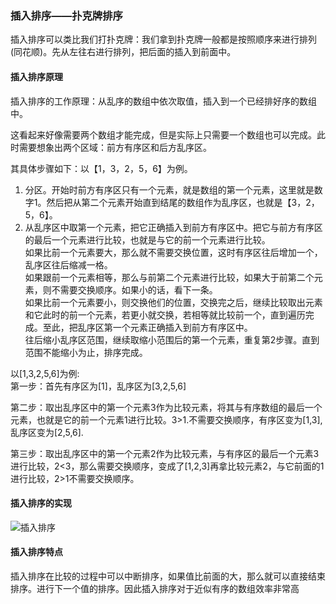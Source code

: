 ### 插入排序——扑克牌排序
插入排序可以类比我们打扑克牌：我们拿到扑克牌一般都是按照顺序来进行排列(同花顺)。先从左往右进行排列，把后面的插入到前面中。

#### 插入排序原理
插入排序的工作原理：从乱序的数组中依次取值，插入到一个已经排好序的数组中。

这看起来好像需要两个数组才能完成，但是实际上只需要一个数组也可以完成。此时需要想象出两个区域：前方有序区和后方乱序区。

其具体步骤如下：以【1，3，2，5，6】为例。

1. 分区。开始时前方有序区只有一个元素，就是数组的第一个元素，这里就是数字1。然后把从第二个元素开始直到结尾的数组作为乱序区，也就是【3，2，5，6】。
2. 从乱序区中取第一个元素，把它正确插入到前方有序区中。把它与前方有序区的最后一个元素进行比较，也就是与它的前一个元素进行比较。<br/>
如果比前一个元素要大，那么就不需要交换位置，这时有序区往后增加一个，乱序区往后缩减一格。<br/>
如果跟前一个元素相等，那么与前第二个元素进行比较，如果大于前第二个元素，则不需要交换顺序。如果小的话，看下一条。<br/>
如果比前一个元素要小，则交换他们的位置，交换完之后，继续比较取出元素和它此时的前一个元素，若更小就交换，若相等就比较前一个，直到遍历完成。至此，把乱序区第一个元素正确插入到前方有序区中。<br/>
往后缩小乱序区范围，继续取缩小范围后的第一个元素，重复第2步骤。直到范围不能缩小为止，排序完成。


以[1,3,2,5,6]为例:<br/>
第一步：首先有序区为[1]，乱序区为[3,2,5,6]

第二步：取出乱序区中的第一个元素3作为比较元素，将其与有序数组的最后一个元素，也就是它的前一个元素1进行比较。3>1.不需要交换顺序，有序区变为[1,3],乱序区变为[2,5,6].

第三步：取出乱序区中的第一个元素2作为比较元素，与有序区的最后一个元素3进行比较，2<3，那么需要交换顺序，变成了[1,2,3]再拿比较元素2，与它前面的1进行比较，2>1不需要交换顺序。

#### 插入排序的实现
![插入排序](/Home/assets/data-structure/data-structure004-1.png)

#### 插入排序特点
插入排序在比较的过程中可以中断排序，如果值比前面的大，那么就可以直接结束排序。进行下一个值的排序。因此插入排序对于近似有序的数组效率非常高
